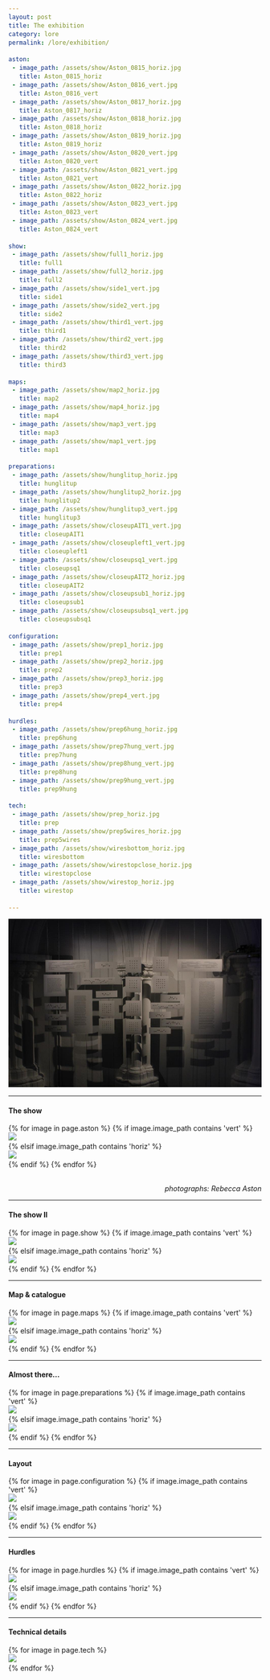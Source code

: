 ```yaml
---
layout: post
title: The exhibition
category: lore
permalink: /lore/exhibition/

aston:
 - image_path: /assets/show/Aston_0815_horiz.jpg
   title: Aston_0815_horiz
 - image_path: /assets/show/Aston_0816_vert.jpg
   title: Aston_0816_vert
 - image_path: /assets/show/Aston_0817_horiz.jpg
   title: Aston_0817_horiz
 - image_path: /assets/show/Aston_0818_horiz.jpg
   title: Aston_0818_horiz
 - image_path: /assets/show/Aston_0819_horiz.jpg
   title: Aston_0819_horiz
 - image_path: /assets/show/Aston_0820_vert.jpg
   title: Aston_0820_vert
 - image_path: /assets/show/Aston_0821_vert.jpg
   title: Aston_0821_vert
 - image_path: /assets/show/Aston_0822_horiz.jpg
   title: Aston_0822_horiz
 - image_path: /assets/show/Aston_0823_vert.jpg
   title: Aston_0823_vert
 - image_path: /assets/show/Aston_0824_vert.jpg
   title: Aston_0824_vert

show:
 - image_path: /assets/show/full1_horiz.jpg
   title: full1
 - image_path: /assets/show/full2_horiz.jpg
   title: full2
 - image_path: /assets/show/side1_vert.jpg
   title: side1
 - image_path: /assets/show/side2_vert.jpg
   title: side2
 - image_path: /assets/show/third1_vert.jpg
   title: third1
 - image_path: /assets/show/third2_vert.jpg
   title: third2
 - image_path: /assets/show/third3_vert.jpg
   title: third3

maps:
 - image_path: /assets/show/map2_horiz.jpg
   title: map2
 - image_path: /assets/show/map4_horiz.jpg
   title: map4
 - image_path: /assets/show/map3_vert.jpg
   title: map3
 - image_path: /assets/show/map1_vert.jpg
   title: map1

preparations:
 - image_path: /assets/show/hunglitup_horiz.jpg
   title: hunglitup
 - image_path: /assets/show/hunglitup2_horiz.jpg
   title: hunglitup2
 - image_path: /assets/show/hunglitup3_vert.jpg
   title: hunglitup3
 - image_path: /assets/show/closeupAIT1_vert.jpg
   title: closeupAIT1
 - image_path: /assets/show/closeupleft1_vert.jpg
   title: closeupleft1
 - image_path: /assets/show/closeupsq1_vert.jpg
   title: closeupsq1
 - image_path: /assets/show/closeupAIT2_horiz.jpg
   title: closeupAIT2
 - image_path: /assets/show/closeupsub1_horiz.jpg
   title: closeupsub1
 - image_path: /assets/show/closeupsubsq1_vert.jpg
   title: closeupsubsq1

configuration: 
 - image_path: /assets/show/prep1_horiz.jpg
   title: prep1
 - image_path: /assets/show/prep2_horiz.jpg
   title: prep2
 - image_path: /assets/show/prep3_horiz.jpg
   title: prep3
 - image_path: /assets/show/prep4_vert.jpg
   title: prep4

hurdles:
 - image_path: /assets/show/prep6hung_horiz.jpg
   title: prep6hung
 - image_path: /assets/show/prep7hung_vert.jpg
   title: prep7hung
 - image_path: /assets/show/prep8hung_vert.jpg
   title: prep8hung
 - image_path: /assets/show/prep9hung_vert.jpg
   title: prep9hung

tech:
 - image_path: /assets/show/prep_horiz.jpg
   title: prep
 - image_path: /assets/show/prep5wires_horiz.jpg
   title: prep5wires
 - image_path: /assets/show/wiresbottom_horiz.jpg
   title: wiresbottom
 - image_path: /assets/show/wirestopclose_horiz.jpg
   title: wirestopclose
 - image_path: /assets/show/wirestop_horiz.jpg
   title: wirestop

---
```

<div class="photo-gallery-whole">
  <a href="/assets/show/Aston_0811_horiz.jpg" data-lightbox="Aston">
    <img src="/assets/show/Aston_0811_horiz.jpg">
  </a>
</div>
<hr>

<link href="/assets/lightbox.min.css" rel="stylesheet">

  <div class="photo-gallery-container">
  <div class="desc"><h4>The show</h4></div>
  <div id="masonry0">
  {% for image in page.aston %}
  {% if image.image_path contains 'vert' %}
  <div class="photo-gallery">
   <a href="{{ image.image_path }}" data-lightbox="Aston">
    <img src="{{ image.image_path }}">
   </a>
  </div>
  {% elsif image.image_path contains 'horiz' %}
  <div class="photo-gallery-wide">
   <a href="{{ image.image_path }}" data-lightbox="Aston">
    <img src="{{ image.image_path }}">
   </a>
  </div>
  {% endif %}
  {% endfor %}
  </div>
  &nbsp;
  <p align="right"><i>photographs: Rebecca Aston</i></p>
  </div>

  <div class="photo-gallery-container">
  <hr>
  <div class="desc"><h4>The show II</h4></div>
  <div id="masonry1">
  {% for image in page.show %}
  {% if image.image_path contains 'vert' %}
  <div class="photo-gallery">
   <a href="{{ image.image_path }}" data-lightbox="Show">
    <img src="{{ image.image_path }}">
   </a>
  </div>
  {% elsif image.image_path contains 'horiz' %}
  <div class="photo-gallery-wide">
   <a href="{{ image.image_path }}" data-lightbox="Show">
    <img src="{{ image.image_path }}">
   </a>
  </div>
  {% endif %}
  {% endfor %}
  </div>
  </div>

  <div class="photo-gallery-container">
  <hr>
  <div class="desc"><h4>Map & catalogue</h4></div>
  <div id="masonry2">
  {% for image in page.maps %}
  {% if image.image_path contains 'vert' %}
  <div class="photo-gallery">
   <a href="{{ image.image_path }}" data-lightbox="Maps">
    <img src="{{ image.image_path }}">
   </a>
  </div>
  {% elsif image.image_path contains 'horiz' %}
  <div class="photo-gallery-wide">
   <a href="{{ image.image_path }}" data-lightbox="Maps">
    <img src="{{ image.image_path }}">
   </a>
  </div>
  {% endif %}
  {% endfor %}
  </div>
  </div>

  <div class="photo-gallery-container">
  <hr>
  <div class="desc"><h4>Almost there...</h4></div>
  <div id="masonry3">
  {% for image in page.preparations %}
  {% if image.image_path contains 'vert' %}
  <div class="photo-gallery">
   <a href="{{ image.image_path }}" data-lightbox="Preparations">
    <img src="{{ image.image_path }}">
   </a>
  </div>
  {% elsif image.image_path contains 'horiz' %}
  <div class="photo-gallery-wide">
   <a href="{{ image.image_path }}" data-lightbox="Preparations">
    <img src="{{ image.image_path }}">
   </a>
  </div>
  {% endif %}
  {% endfor %}
  </div>
  </div>

  <div class="photo-gallery-container">
  <hr>
  <div class="desc"><h4>Layout</h4></div>
  <div id="masonry4">
  {% for image in page.configuration %}
  {% if image.image_path contains 'vert' %}
  <div class="photo-gallery">
   <a href="{{ image.image_path }}" data-lightbox="Layout">
    <img src="{{ image.image_path }}">
   </a>
  </div>
  {% elsif image.image_path contains 'horiz' %}
  <div class="photo-gallery-wide">
   <a href="{{ image.image_path }}" data-lightbox="Layout">
    <img src="{{ image.image_path }}">
   </a>
  </div>
  {% endif %}
  {% endfor %}
  </div>
  </div>

  <div class="photo-gallery-container">
  <hr>
  <div class="desc"><h4>Hurdles</h4></div>
  <div id="masonry5">
  {% for image in page.hurdles %}
  {% if image.image_path contains 'vert' %}
  <div class="photo-gallery">
   <a href="{{ image.image_path }}" data-lightbox="Hurdles">
    <img src="{{ image.image_path }}">
   </a>
  </div>
  {% elsif image.image_path contains 'horiz' %}
  <div class="photo-gallery-wide">
   <a href="{{ image.image_path }}" data-lightbox="Hurdles">
    <img src="{{ image.image_path }}">
   </a>
  </div>
  {% endif %}
  {% endfor %}
  </div>
  </div>

  <div class="photo-gallery-container">
  <hr>
  <div class="desc"><h4>Technical details</h4></div>
  <div id="masonry6">
  {% for image in page.tech %}
  <div class="photo-gallery-last">
   <a href="{{ image.image_path }}" data-lightbox="Details">
    <img src="{{ image.image_path }}">
   </a>
  </div>
  {% endfor %}
  </div>
  </div>
  
<script src="/assets/js/jquery-3.3.1.min.js"></script>
<script src="/assets/js/imagesloaded.pkgd.min.js"></script>
<script src="/assets/js/masonry.pkgd.min.js"></script>
<script src="/assets/js/lightbox.min.js"></script>

<!-- Lightbox options -->
<script>
    lightbox.option({
      'wrapAround': true,
      'fitImagesInViewport': true
    })
</script>

<!-- Masonry */ -->
<script>
  $(function() {
    var $container = $('#masonry0');
    $container.imagesLoaded( function() {
      $container.masonry({
        itemSelector: ['.photo-gallery', '.photo-gallery-wide'],
        columnWidth: '.photo-gallery'
      });
    });
  });

  $(function() {
    var $container = $('#masonry1');
    $container.imagesLoaded( function() {
      $container.masonry({
        itemSelector: ['.photo-gallery', '.photo-gallery-wide'],
        columnWidth: '.photo-gallery'
      });
    });
  });

 $(function() {
    var $container = $('#masonry2');
    $container.imagesLoaded( function() {
      $container.masonry({
        itemSelector: ['.photo-gallery', '.photo-gallery-wide'],
        columnWidth: '.photo-gallery'
      });
    });
  });

  $(function() {
    var $container = $('#masonry3');
    $container.imagesLoaded( function() {
      $container.masonry({
        itemSelector: ['.photo-gallery', '.photo-gallery-wide'],
        columnWidth: '.photo-gallery'
      });
    });
  });

  $(function() {
    var $container = $('#masonry4');
    $container.imagesLoaded( function() {
      $container.masonry({
        itemSelector: ['.photo-gallery', '.photo-gallery-wide'],
        columnWidth: '.photo-gallery'
      });
    });
  });

  $(function() {
    var $container = $('#masonry5');
    $container.imagesLoaded( function() {
      $container.masonry({
        itemSelector: ['.photo-gallery', '.photo-gallery-wide'],
        columnWidth: '.photo-gallery'
      });
    });
  });

  $(function() {
    var $container = $('#masonry6');
    $container.imagesLoaded( function() {
      $container.masonry({
        itemSelector: ['.photo-gallery-last'],
        columnWidth: '.photo-gallery-last'
      });
    });
  });
</script>
